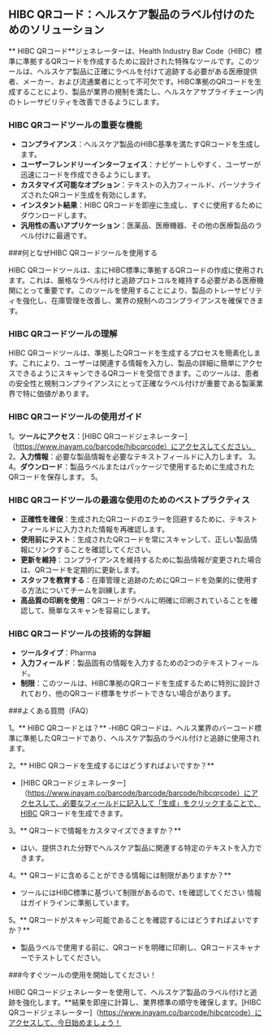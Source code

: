 ## HIBC QRコード：ヘルスケア製品のラベル付けのためのソリューション

** HIBC QRコード**ジェネレーターは、Health Industry Bar Code（HIBC）標準に準拠するQRコードを作成するために設計された特殊なツールです。このツールは、ヘルスケア製品に正確にラベルを付けて追跡する必要がある医療提供者、メーカー、および流通業者にとって不可欠です。HIBC準拠のQRコードを生成することにより、製品が業界の規制を満たし、ヘルスケアサプライチェーン内のトレーサビリティを改善できるようにします。

### HIBC QRコードツールの重要な機能

-  **コンプライアンス**：ヘルスケア製品のHIBC基準を満たすQRコードを生成します。
-  **ユーザーフレンドリーインターフェイス**：ナビゲートしやすく、ユーザーが迅速にコードを作成できるようにします。
-  **カスタマイズ可能なオプション**：テキストの入力フィールド、パーソナライズされたQRコード生成を有効にします。
-  **インスタント結果**：HIBC QRコードを即座に生成し、すぐに使用するためにダウンロードします。
-  **汎用性の高いアプリケーション**：医薬品、医療機器、その他の医療製品のラベル付けに最適です。

###何となぜHIBC QRコードツールを使用する

HIBC QRコードツールは、主にHIBC標準に準拠するQRコードの作成に使用されます。これは、厳格なラベル付けと追跡プロトコルを維持する必要がある医療機関にとって重要です。このツールを使用することにより、製品のトレーサビリティを強化し、在庫管理を改善し、業界の規制へのコンプライアンスを確保できます。

### HIBC QRコードツールの理解

HIBC QRコードツールは、準拠したQRコードを生成するプロセスを簡素化します。これにより、ユーザーは関連する情報を入力し、製品の詳細に簡単にアクセスできるようにスキャンできるQRコードを受信できます。このツールは、患者の安全性と規制コンプライアンスにとって正確なラベル付けが重要である製薬業界で特に価値があります。

### HIBC QRコードツールの使用ガイド

1。**ツールにアクセス**：[HIBC QRコードジェネレーター]（https://www.inayam.co/barcode/hibcqrcode）にアクセスしてください。
2。**入力情報**：必要な製品情報を必要なテキストフィールドに入力します。
3。
4。**ダウンロード**：製品ラベルまたはパッケージで使用するために生成されたQRコードを保存します。
5。

### HIBC QRコードツールの最適な使用のためのベストプラクティス

-  **正確性を確保**：生成されたQRコードのエラーを回避するために、テキストフィールドに入力された情報を再確認します。
-  **使用前にテスト**：生成されたQRコードを常にスキャンして、正しい製品情報にリンクすることを確認してください。
-  **更新を維持**：コンプライアンスを維持するために製品情報が変更された場合は、QRコードを定期的に更新します。
-  **スタッフを教育する**：在庫管理と追跡のためにQRコードを効果的に使用する方法についてチームを訓練します。
-  **高品質の印刷を使用**：QRコードがラベルに明確に印刷されていることを確認して、簡単なスキャンを容易にします。

### HIBC QRコードツールの技術的な詳細

-  **ツールタイプ**：Pharma
-  **入力フィールド**：製品固有の情報を入力するための2つのテキストフィールド。
-  **制限**：このツールは、HIBC準拠のQRコードを生成するために特別に設計されており、他のQRコード標準をサポートできない場合があります。

###よくある質問（FAQ）

1。** HIBC QRコードとは？**
-HIBC QRコードは、ヘルス業界のバーコード標準に準拠したQRコードであり、ヘルスケア製品のラベル付けと追跡に使用されます。

2。** HIBC QRコードを生成するにはどうすればよいですか？**
-  [HIBC QRコードジェネレーター]（https://www.inayam.co/barcode/barcode/barcode/hibcqrcode）にアクセスして、必要なフィールドに記入して「生成」をクリックすることで、HIBC QRコードを生成できます。

3。** QRコードで情報をカスタマイズできますか？**
- はい、提供された分野でヘルスケア製品に関連する特定のテキストを入力できます。

4。** QRコードに含めることができる情報には制限がありますか？**
- ツールにはHIBC標準に基づいて制限があるので、tを確認してください 情報はガイドラインに準拠しています。

5。** QRコードがスキャン可能であることを確認するにはどうすればよいですか？**
- 製品ラベルで使用する前に、QRコードを明確に印刷し、QRコードスキャナーでテストしてください。

###今すぐツールの使用を開始してください！

HIBC QRコードジェネレーターを使用して、ヘルスケア製品のラベル付けと追跡を強化します。**結果を即座に計算し、業界標準の順守を確保します。[HIBC QRコードジェネレーター]（https://www.inayam.co/barcode/hibcqrcode）にアクセスして、今日始めましょう！